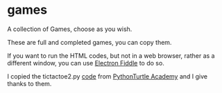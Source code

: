 # games
A collection of Games, choose as you wish.

These are full and completed games, you can copy them.


If you want to run the HTML codes, but not in a web browser, rather as a different window, you can use [Electron Fiddle](https://www.electronjs.org/fiddle) to do so.

I copied the tictactoe2.py [code](https://github.com/MKM12345/games/blob/main/CollectionOfgames/tictactoe2.py) from  [PythonTurtle Academy](https://pythonturtle.academy/tic-tac-toe-source-code-included/) and I give thanks to them.
